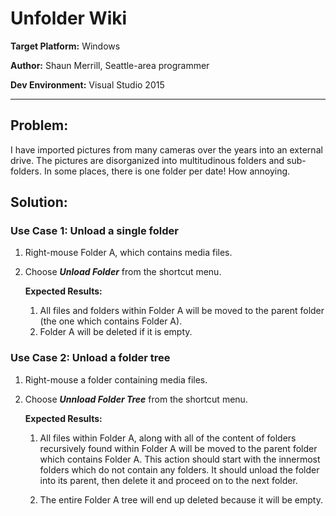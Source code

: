 # Unfolder Wiki

**Target Platform:** Windows

**Author:** Shaun Merrill, Seattle-area programmer

**Dev Environment:** Visual Studio 2015

---

## Problem:
I have imported pictures from many cameras over the years into an external drive.  The pictures are disorganized into multitudinous folders and sub-folders.  In some places, there is one folder per date!  How annoying.

## Solution:

### Use Case 1: Unload a single folder

1. Right-mouse Folder A, which contains media files.
2. Choose _**Unload Folder**_ from the shortcut menu.

    **Expected Results:**

    1. All files and folders within Folder A will be moved to the parent folder (the one which contains Folder A).
    2. Folder A will be deleted if it is empty.

### Use Case 2: Unload a folder tree

1. Right-mouse a folder containing media files.
2. Choose _**Unnload Folder Tree**_ from the shortcut menu.

    **Expected Results:**

    1. All files within Folder A, along with all of the content of folders recursively found within Folder A will be moved to the parent folder which contains Folder A.  This action should start with the innermost folders which do not contain any folders.  It should unload the folder into its parent, then delete it and proceed on to the next folder.

    2. The entire Folder A tree will end up deleted because it will be empty.
